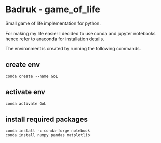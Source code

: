 # Badruk - game_of_life

Small game of life implementation for python.

For making my life easier I decided to use conda and jupyter notebooks hence refer to anaconda for installation details.

The environment is created by running the following commands.

## create env
```
conda create --name GoL
```
## activate env
```
conda activate GoL 
```

## install required packages
```
conda install -c conda-forge notebook
conda install numpy pandas matplotlib
```